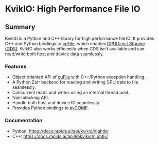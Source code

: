 # KvikIO: High Performance File IO

## Summary

KvikIO is a Python and C++ library for high performance file IO. It provides C++ and Python
bindings to [cuFile](https://docs.nvidia.com/gpudirect-storage/api-reference-guide/index.html),
which enables [GPUDirect Storage (GDS)](https://developer.nvidia.com/blog/gpudirect-storage/).
KvikIO also works efficiently when GDS isn't available and can read/write both host and device data seamlessly.

### Features

* Object oriented API of [cuFile](https://docs.nvidia.com/gpudirect-storage/api-reference-guide/index.html) with C++/Python exception handling.
* A Python Zarr backend for reading and writing GPU data to file seamlessly.
* Concurrent reads and writes using an internal thread pool.
* Non-blocking API.
* Handle both host and device IO seamlessly.
* Provides Python bindings to [nvCOMP](https://github.com/NVIDIA/nvcomp).

### Documentation
 * Python: <https://docs.rapids.ai/api/kvikio/nightly/>
 * C++: <https://docs.rapids.ai/api/libkvikio/nightly/>
